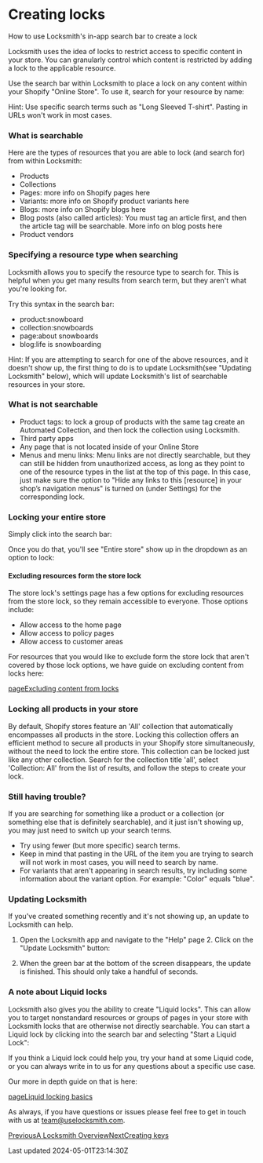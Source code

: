 # Creating locks

How to use Locksmith's in-app search bar to create a lock

Locksmith uses the idea of locks to restrict access to specific content in your store. You can granularly control which content is restricted by adding a lock to the applicable resource.

Use the search bar within Locksmith to place a lock on any content within your Shopify "Online Store". To use it, search for your resource by name:

Hint: Use specific search terms such as "Long Sleeved T-shirt". Pasting in URLs won't work in most cases.

### What is searchable

Here are the types of resources that you are able to lock (and search for) from within Locksmith:

- Products
- Collections
- Pages: more info on Shopify pages here
- Variants: more info on Shopify product variants here
- Blogs: more info on Shopify blogs here
- Blog posts (also called articles): You must tag an article first, and then the article tag will be searchable. More info on blog posts here
- Product vendors

### Specifying a resource type when searching

Locksmith allows you to specify the resource type to search for. This is helpful when you get many results from search term, but they aren't what you're looking for.

Try this syntax in the search bar:

- product:snowboard
- collection:snowboards
- page:about snowboards
- blog:life is snowboarding

Hint: If you are attempting to search for one of the above resources, and it doesn't show up, the first thing to do is to update Locksmith(see "Updating Locksmith" below), which will update Locksmith's list of searchable resources in your store.

### What is not searchable

- Product tags: to lock a group of products with the same tag create an Automated Collection, and then lock the collection using Locksmith.
- Third party apps
- Any page that is not located inside of your Online Store
- Menus and menu links: Menu links are not directly searchable, but they can still be hidden from unauthorized access, as long as they point to one of the resource types in the list at the top of this page. In this case, just make sure the option to "Hide any links to this [resource] in your shop’s navigation menus" is turned on (under Settings) for the corresponding lock.

### Locking your entire store

Simply click into the search bar:

Once you do that, you'll see "Entire store" show up in the dropdown as an option to lock:

#### Excluding resources form the store lock

The store lock's settings page has a few options for excluding resources from the store lock, so they remain accessible to everyone. Those options include:

- Allow access to the home page
- Allow access to policy pages
- Allow access to customer areas

For resources that you would like to exclude form the store lock that aren't covered by those lock options, we have guide on excluding content from locks here:

[pageExcluding content from locks](/keys/more/excluding-content-from-locks)
### Locking all products in your store

By default, Shopify stores feature an 'All' collection that automatically encompasses all products in the store. Locking this collection offers an efficient method to secure all products in your Shopify store simultaneously, without the need to lock the entire store. This collection can be locked just like any other collection. Search for the collection title 'all', select 'Collection: All' from the list of results, and follow the steps to create your lock.

### Still having trouble?

If you are searching for something like a product or a collection (or something else that is definitely searchable), and it just isn't showing up, you may just need to switch up your search terms.

- Try using fewer (but more specific) search terms.
- Keep in mind that pasting in the URL of the item you are trying to search will not work in most cases, you will need to search by name.
- For variants that aren't appearing in search results, try including some information about the variant option. For example: "Color" equals "blue".

### Updating Locksmith

If you've created something recently and it's not showing up, an update to Locksmith can help.

1. Open the Locksmith app and navigate to the "Help" page 2. Click on the "Update Locksmith" button:

3. When the green bar at the bottom of the screen disappears, the update is finished. This should only take a handful of seconds.

### A note about Liquid locks

Locksmith also gives you the ability to create "Liquid locks". This can allow you to target nonstandard resources or groups of pages in your store with Locksmith locks that are otherwise not directly searchable. You can start a Liquid lock by clicking into the search bar and selecting "Start a Liquid Lock":

If you think a Liquid lock could help you, try your hand at some Liquid code, or you can always write in to us for any questions about a specific use case.

Our more in depth guide on that is here:

[pageLiquid locking basics](/tutorials/more/liquid-locking-basics)

As always, if you have questions or issues please feel free to get in touch with us at team@uselocksmith.com.

[PreviousA Locksmith Overview](/basics/overview)[NextCreating keys](/basics/creating-keys)

Last updated 2024-05-01T23:14:30Z